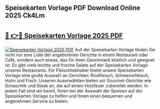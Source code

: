 ## Speisekarten Vorlage PDF Download Online 2025 Ck4Lm

# <h2><a href="http://gcc0lam.nevu.top/?p=Speisekarten+Vorlage">🔗 👉🔴 Speisekarten Vorlage 2025 PDF</a></h2>

[![Speisekarten Vorlage 2025 PDF](https://i.imgur.com/dBaPXMq.png)](http://gcc0lam.nevu.top/?p=Speisekarten+Vorlage)
Auf der Speisekarten Vorlage finden Sie nicht nur eine Liste der angebotenen Gerichte in einem Restaurant oder Café, sondern auch etwas, das für Ihren Geschmack köstlich und geeignet ist. Es gibt viele leichte und frische Salate auf der Speisekarten Vorlage unseres Restaurants. Für Fleischliebhaber bietet unsere Speisekarten Vorlage eine große Auswahl an Gerichten: Rindfleisch, Schweinefleisch, Huhn und Fisch. Unseren Auserwählten bieten wir Gourmet-Gerichte wie Schaschlik und Steak an, die auf einem Holzfeuer zubereitet werden. In jedem Fall sind wir bereit, Ihnen bei der Auswahl der Speisen auf der Speisekarten Vorlage zu helfen und Ihnen einen bequemen und angenehmen Service zu bieten.
